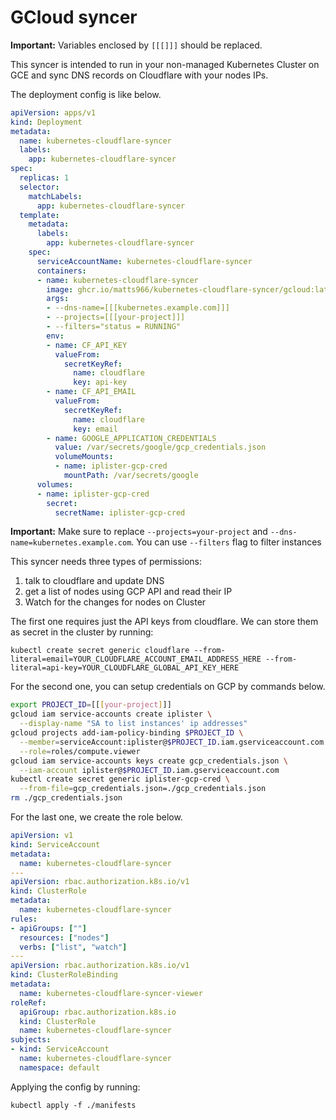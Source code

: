 # GCloud syncer

**Important:** Variables enclosed by `[[[]]]` should be replaced.

This syncer is intended to run in your non-managed Kubernetes Cluster on GCE and sync DNS records on Cloudflare with your nodes IPs.

The deployment config is like below.

```yaml
apiVersion: apps/v1
kind: Deployment
metadata:
  name: kubernetes-cloudflare-syncer
  labels:
    app: kubernetes-cloudflare-syncer
spec:
  replicas: 1
  selector:
    matchLabels:
      app: kubernetes-cloudflare-syncer
  template:
    metadata:
      labels:
        app: kubernetes-cloudflare-syncer
    spec:
      serviceAccountName: kubernetes-cloudflare-syncer
      containers:
      - name: kubernetes-cloudflare-syncer
        image: ghcr.io/matts966/kubernetes-cloudflare-syncer/gcloud:latest
        args:
        - --dns-name=[[[kubernetes.example.com]]]
        - --projects=[[[your-project]]]
        - --filters="status = RUNNING"
        env:
        - name: CF_API_KEY
          valueFrom:
            secretKeyRef:
              name: cloudflare
              key: api-key
        - name: CF_API_EMAIL
          valueFrom:
            secretKeyRef:
              name: cloudflare
              key: email
        - name: GOOGLE_APPLICATION_CREDENTIALS
          value: /var/secrets/google/gcp_credentials.json
          volumeMounts:
          - name: iplister-gcp-cred
            mountPath: /var/secrets/google
      volumes:
      - name: iplister-gcp-cred
        secret:
          secretName: iplister-gcp-cred
```

**Important:** Make sure to replace `--projects=your-project` and `--dns-name=kubernetes.example.com`. You can use `--filters` flag to filter instances

This syncer needs three types of permissions:
1. talk to cloudflare and update DNS
2. get a list of nodes using GCP API and read their IP
3. Watch for the changes for nodes on Cluster

The first one requires just the API keys from cloudflare. We can store them as secret in the cluster by running:

`kubectl create secret generic cloudflare --from-literal=email=YOUR_CLOUDFLARE_ACCOUNT_EMAIL_ADDRESS_HERE --from-literal=api-key=YOUR_CLOUDFLARE_GLOBAL_API_KEY_HERE`

For the second one, you can setup credentials on GCP by commands below.

```bash
export PROJECT_ID=[[[your-project]]]
gcloud iam service-accounts create iplister \
  --display-name "SA to list instances' ip addresses"
gcloud projects add-iam-policy-binding $PROJECT_ID \
  --member=serviceAccount:iplister@$PROJECT_ID.iam.gserviceaccount.com \
  --role=roles/compute.viewer
gcloud iam service-accounts keys create gcp_credentials.json \
  --iam-account iplister@$PROJECT_ID.iam.gserviceaccount.com
kubectl create secret generic iplister-gcp-cred \
  --from-file=gcp_credentials.json=./gcp_credentials.json
rm ./gcp_credentials.json
```

For the last one, we create the role below.

```yaml
apiVersion: v1
kind: ServiceAccount
metadata:
  name: kubernetes-cloudflare-syncer
---
apiVersion: rbac.authorization.k8s.io/v1
kind: ClusterRole
metadata:
  name: kubernetes-cloudflare-syncer
rules:
- apiGroups: [""]
  resources: ["nodes"]
  verbs: ["list", "watch"]
---
apiVersion: rbac.authorization.k8s.io/v1
kind: ClusterRoleBinding
metadata:
  name: kubernetes-cloudflare-syncer-viewer
roleRef:
  apiGroup: rbac.authorization.k8s.io
  kind: ClusterRole
  name: kubernetes-cloudflare-syncer
subjects:
- kind: ServiceAccount
  name: kubernetes-cloudflare-syncer
  namespace: default
```

Applying the config by running:

`kubectl apply -f ./manifests`
